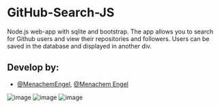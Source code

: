 # GitHub-Search-JS

Node.js web-app with sqlite and bootstrap. The app allows you to search for Github users and view their repositories and followers.
Users can be saved in the database and displayed in another div.


## Develop by:

- [@MenachemEngel](https://www.github.com/MenachemEngel), [@Menachem Engel](https://www.linkedin.com/in/menachem-engel-73a533b0) 

![image](https://user-images.githubusercontent.com/73500923/229597316-48cf1b36-9dfb-436c-b6cd-715ca85be9f3.png)
![image](https://user-images.githubusercontent.com/73500923/229597508-0515657c-c646-4d3c-91f6-c2aec9952e1c.png)
![image](https://user-images.githubusercontent.com/73500923/229597777-a559926b-cc02-44b3-a01b-7d609d59b7be.png)
